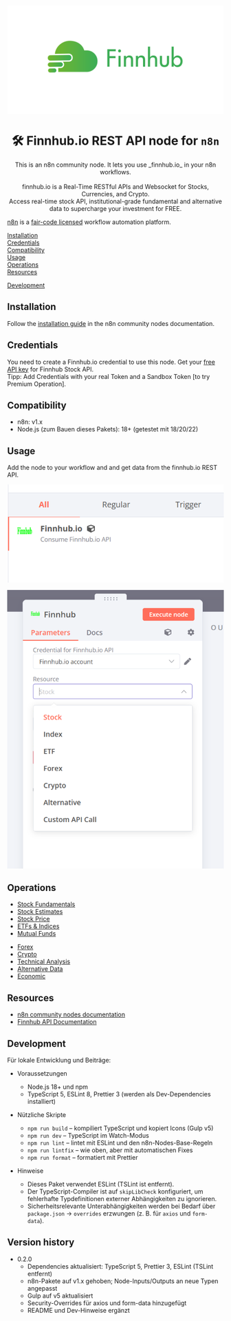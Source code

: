 ![Component palette with Finnhub Node](https://raw.githubusercontent.com/L0rdShrek/n8n-nodes-finnhub/master/docs/logo.png)

<h1 align="center">
  🛠 Finnhub.io REST API node for <code>n8n</code>
</h1>
<p align="center">
	This is an n8n community node. It lets you use _finnhub.io_ in your n8n workflows.
	<br />
	<br />
	finnhub.io is a Real-Time RESTful APIs and Websocket for Stocks, Currencies, and Crypto.  
	<br />
	Access real-time stock API, institutional-grade fundamental and alternative data to supercharge your investment for FREE.
</p>

[n8n](https://n8n.io/) is a [fair-code licensed](https://docs.n8n.io/reference/license/) workflow automation platform.


[Installation](#installation)  
[Credentials](#credentials)  <!-- delete if no auth needed -->  
[Compatibility](#compatibility)  
[Usage](#usage)  <!-- delete if not using this section -->  
[Operations](#operations)  
[Resources](#resources)  
<!--[Version history](#version-history) -->  
[Development](#development)  

## Installation
Follow the [installation guide](https://docs.n8n.io/integrations/community-nodes/installation/) in the n8n community nodes documentation.

## Credentials
You need to create a Finnhub.io credential to use this node. Get your [free API key](https://finnhub.io/dashboard) for Finnhub Stock API.  
Tipp: Add Credentials with your real Token and a Sandbox Token [to try Premium Operation].

## Compatibility

- n8n: v1.x
- Node.js (zum Bauen dieses Pakets): 18+ (getestet mit 18/20/22)

## Usage

Add the node to your workflow and and get data from the finnhub.io REST API.

![Component palette with Finnhub Node](https://raw.githubusercontent.com/L0rdShrek/n8n-nodes-finnhub/master/docs/component.png)

![Node options in workflow](https://raw.githubusercontent.com/L0rdShrek/n8n-nodes-finnhub/master/docs/node.png)

## Operations
* [Stock Fundamentals](https://finnhub.io/docs/api/symbol-search)
* [Stock Estimates](https://finnhub.io/docs/api/recommendation-trends)
* [Stock Price](https://finnhub.io/docs/api/quote)
* [ETFs & Indices](https://finnhub.io/docs/api/indices-constituents)
* [Mutual Funds](https://finnhub.io/docs/api/symbol-search)
<!--* [Bonds](https://finnhub.io/docs/api/bond-profile) comming soon-->
* [Forex](https://finnhub.io/docs/api/forex-exchanges)
* [Crypto](https://finnhub.io/docs/api/crypto-exchanges)
* [Technical Analysis](https://finnhub.io/docs/api/pattern-recognition)
* [Alternative Data](https://finnhub.io/docs/api/transcripts-list)
* [Economic](https://finnhub.io/docs/api/country)
## Resources

* [n8n community nodes documentation](https://docs.n8n.io/integrations/community-nodes/)
* [Finnhub API Documentation](https://finnhub.io/docs/api)

## Development

Für lokale Entwicklung und Beiträge:

- Voraussetzungen
  - Node.js 18+ und npm
  - TypeScript 5, ESLint 8, Prettier 3 (werden als Dev-Dependencies installiert)

- Nützliche Skripte
  - `npm run build` – kompiliert TypeScript und kopiert Icons (Gulp v5)
  - `npm run dev` – TypeScript im Watch-Modus
  - `npm run lint` – lintet mit ESLint und den n8n-Nodes-Base-Regeln
  - `npm run lintfix` – wie oben, aber mit automatischen Fixes
  - `npm run format` – formatiert mit Prettier

- Hinweise
  - Dieses Paket verwendet ESLint (TSLint ist entfernt).
  - Der TypeScript-Compiler ist auf `skipLibCheck` konfiguriert, um fehlerhafte Typdefinitionen externer Abhängigkeiten zu ignorieren.
  - Sicherheitsrelevante Unterabhängigkeiten werden bei Bedarf über `package.json` → `overrides` erzwungen (z. B. für `axios` und `form-data`).

## Version history

* 0.2.0
  - Dependencies aktualisiert: TypeScript 5, Prettier 3, ESLint (TSLint entfernt)
  - n8n-Pakete auf v1.x gehoben; Node-Inputs/Outputs an neue Typen angepasst
  - Gulp auf v5 aktualisiert
  - Security-Overrides für axios und form-data hinzugefügt
  - README und Dev-Hinweise ergänzt

